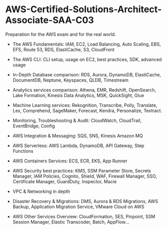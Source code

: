 # AWS-Certified-Solutions-Architect-Associate-SAA-C03
Preparation for the AWS exam and for the real world.

- The AWS Fundamentals: IAM, EC2, Load Balancing, Auto Scaling, EBS, EFS, Route 53, RDS, ElastiCache, S3, CloudFront

- The AWS CLI: CLI setup, usage on EC2, best practices, SDK, advanced usage

- In-Depth Database comparison: RDS, Aurora, DynamoDB, ElastiCache, DocumentDB, Neptune, Keyspaces, QLDB, Timestream

- Analytics services comparison: Athena, EMR, Redshift, OpenSearch, Lake Formation, Kinesis Data Analytics, MSK, QuickSight, Glue

- Machine Learning services: Rekognition, Transcribe, Polly, Translate, Lex, Comprehend, SageMaker, Forecast, Kendra, Personalize, Textract.

- Monitoring, Troubleshooting & Audit: CloudWatch, CloudTrail, EventBridge, Config

- AWS Integration & Messaging: SQS, SNS, Kinesis Amazon MQ

- AWS Serverless: AWS Lambda, DynamoDB, API Gateway, Step Functions

- AWS Containers Services: ECS, ECR, EKS, App Runner

- AWS Security best practices: KMS, SSM Parameter Store, Secrets Manager, IAM Policies, Cognito, Shield, WAF, Firewall Manager, SSO, Certificate Manager, GuardDuty, Inspector, Macie

- VPC & Networking in depth

- Disaster Recovery & Migrations: DMS, Aurora & RDS Migrations, AWS Backup, Application Migration Service, VMware Cloud on AWS

- AWS Other Services Overview: CloudFormation, SES, Pinpoint, SSM Session Manager, Elastic Transcoder, Batch, AppFlow...


